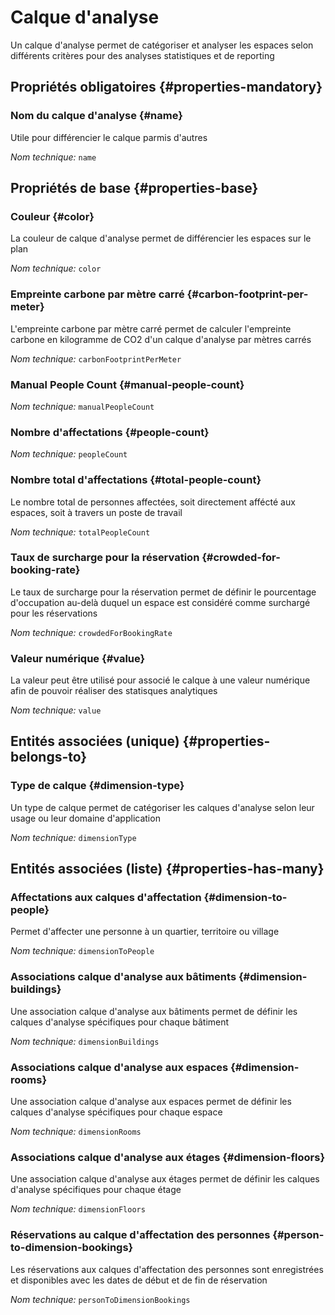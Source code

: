 # Calque d'analyse
<!--- THIS FILE IS GENERATED PLEASE DO NOT EDIT IT DIRECTLY --->

Un calque d'analyse permet de catégoriser et analyser les espaces selon différents critères pour des analyses statistiques et de reporting

<OH code="dimension"/>




## Propriétés obligatoires {#properties-mandatory}
    
### Nom du calque d'analyse {#name}

Utile pour différencier le calque parmis d'autres

*Nom technique:* ```name```
<PH code="dimension:name"/>

    


## Propriétés de base {#properties-base}
    
### Couleur {#color}

La couleur de calque d'analyse permet de différencier les espaces sur le plan

*Nom technique:* ```color```
<PH code="dimension:color"/>

### Empreinte carbone par mètre carré {#carbon-footprint-per-meter}

L'empreinte carbone par mètre carré permet de calculer l'empreinte carbone en kilogramme de CO2 d'un calque d'analyse par mètres carrés

*Nom technique:* ```carbonFootprintPerMeter```
<PH code="dimension:carbonFootprintPerMeter"/>

### Manual People Count {#manual-people-count}



*Nom technique:* ```manualPeopleCount```
<PH code="dimension:manualPeopleCount"/>

### Nombre d'affectations {#people-count}



*Nom technique:* ```peopleCount```
<PH code="dimension:peopleCount"/>

### Nombre total d'affectations {#total-people-count}

Le nombre total de personnes affectées, soit directement affécté aux espaces, soit à travers un poste de travail

*Nom technique:* ```totalPeopleCount```
<PH code="dimension:totalPeopleCount"/>

### Taux de surcharge pour la réservation {#crowded-for-booking-rate}

Le taux de surcharge pour la réservation permet de définir le pourcentage d'occupation au-delà duquel un espace est considéré comme surchargé pour les réservations

*Nom technique:* ```crowdedForBookingRate```
<PH code="dimension:crowdedForBookingRate"/>

### Valeur numérique {#value}

La valeur peut être utilisé pour associé le calque à une valeur numérique afin de pouvoir réaliser des statisques analytiques

*Nom technique:* ```value```
<PH code="dimension:value"/>

    

## Entités associées (unique) {#properties-belongs-to}

### Type de calque {#dimension-type}

Un type de calque permet de catégoriser les calques d'analyse selon leur usage ou leur domaine d'application

*Nom technique:* ```dimensionType```
<PH code="dimension:dimensionType"/>


## Entités associées (liste) {#properties-has-many}

### Affectations aux calques d'affectation {#dimension-to-people}

Permet d'affecter une personne à un quartier, territoire ou village

*Nom technique:* ```dimensionToPeople```
<PH code="dimension:dimensionToPeople"/>

### Associations calque d'analyse aux bâtiments {#dimension-buildings}

Une association calque d'analyse aux bâtiments permet de définir les calques d'analyse spécifiques pour chaque bâtiment

*Nom technique:* ```dimensionBuildings```
<PH code="dimension:dimensionBuildings"/>

### Associations calque d'analyse aux espaces {#dimension-rooms}

Une association calque d'analyse aux espaces permet de définir les calques d'analyse spécifiques pour chaque espace

*Nom technique:* ```dimensionRooms```
<PH code="dimension:dimensionRooms"/>

### Associations calque d'analyse aux étages {#dimension-floors}

Une association calque d'analyse aux étages permet de définir les calques d'analyse spécifiques pour chaque étage

*Nom technique:* ```dimensionFloors```
<PH code="dimension:dimensionFloors"/>

### Réservations au calque d'affectation des personnes {#person-to-dimension-bookings}

Les réservations aux calques d'affectation des personnes sont enregistrées et disponibles avec les dates de début et de fin de réservation

*Nom technique:* ```personToDimensionBookings```
<PH code="dimension:personToDimensionBookings"/>





